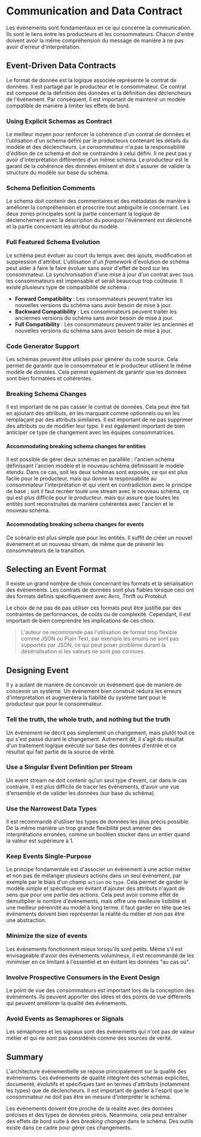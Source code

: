 # Communication and Data Contract

Les événements sont fondamentaux en ce qui concerne la communication. Ils sont le liens entre les producteurs et les consommateurs. Chacun d'entre doivent avoir la même compréhension du message de manière à ne pas avoir d'erreur d'interprétation.

## Event-Driven Data Contracts

Le format de donnée est la logique associée représente le contrat de données. Il est partagé par le producteur et le consommateur. Ce contrat est composé de la définition des données et la définition des déclencheurs de l'événement. Par conséquent, il est important de maintenir un modèle compatible de manière à limiter les effets de bord.

### Using Explicit Schemas as Contract

Le meilleur moyen pour renforcer la cohérence d'un contrat de données et l'utilisation d'un schéma défini par le producteurs contenant les détails du modèle et des déclencheurs. Le consommateur n'a pas la responsabilité d'édition de ce schema et doit se contraindre à celui défini. Il ne peut pas y avoir d'interprétation différentes d'un même schéma. Le producteur est le garant de la cohérence des données émisent et doit s'assurer de valider la structure du modèle sur base du schéma.

### Schema Definition Comments

Le schema doit contenir des commentaires et des métadatas de manière à améliorer la compréhension et proscrire tout ambiguïté le concernant. Les deux zones principales sont la partie concernant la logique de déclenchement avec la description du pourquoi l'événement est déclenché et la partie concernant les attribut du modèle.

### Full Featured Schema Evolution

Le schéma peut évoluer au court du temps avec des ajouts, modification et suppression d'attribut. L'utilisation d'un _framework_ d'évolution de schéma peut aider à faire le faire évoluer sans avoir d'effet de bord sur les consommateur. La synchronisation d'une mise à jour d'un contrat avec tous les consommateurs est impensable et serait beaucoup trop coûteuse. Il existe plusieurs type de compatibilité de schéma :

- **Forward Compatibility** : Les consommateurs peuvent traiter les nouvelles versions du schéma sans avoir besoin de mise à jour.
- **Backward Compatibility** : Les consommateurs peuvent traiter les anciennes versions du schéma sans avoir besoin de mise à jour.
- **Full Compatibility** : Les consommateurs peuvent traiter les anciennes et nouvelles versions du schéma sans avoir besoin de mise à jour.

### Code Generator Support

Les schémas peuvent être utilisés pour générer du code source. Cela permet de garantir que le consommateur et le producteur utilisent le même modèle de données. Cela permet également de garantir que les données sont bien formatées et cohérentes.

### Breaking Schema Changes

Il est important de ne pas casser le contrat de données. Cela peut être fait en ajoutant des attributs, en les marquant comme optionnels ou en les remplaçant par des attributs similaires. Il est important de ne pas supprimer des attributs ou de modifier leur type. Il est également important de bien anticiper ce type de changement avec les équipes consommatrices.

#### Accommodating breaking schema changes for entities

Il est possible de gérer deux schémas en parallèle : l'ancien schéma définissant l'ancien modèle et le nouveau schéma définissant le modèle étendu. Dans ce cas, soit les deux schémas sont exposés, ce qui est plus facile pour le producteur, mais qui donne la responsabilité au consommateur l'interprétation et qui vient en contradiction avec le principe de base ; soit il faut recréer toute une stream avec le nouveau schéma, ce qui est plus difficile pour le producteur, mais qui assure que toutes les entités sont reconstruites de manière cohérentes avec l'ancien et le nouveau schéma.

#### Accommodating breaking schema changes for events

Ce scénario est plus simple que pour les entités. Il suffit de créer un nouvel événement et un nouveau stream, de même que de prévenir les consommateurs de la transition.

## Selecting an Event Format

Il existe un grand nombre de choix concernant les formats et la sérialisation des événements. Les contrats de données sont plus fiables lorsque ceci ont des formats définis spécifiquement avec Avro, Thrift ou Protobuf.

Le choix de ne pas de pas utiliser ces formats peut être justifié par des contraintes de performances, de coûts ou de complexité. Cependant, il est important de bien comprendre les implications de ces choix.

> L'auteur ne recommande pas l'utilisation de format trop flexible comme JSON ou Plain Text, par exemple les enums ne sont pas supportés par JSON, ce qui peut poser problème durant la désérialisation si les valeurs ne sont pas connues.

## Designing Event

Il y a autant de manière de concevoir un événement que de manière de concevoir un système. Un événement bien construit réduira les erreurs d'interprétation et augmentera la fiabilité du système tant pour le producteur que pour le consommateur.

### Tell the truth, the whole truth, and nothing but the truth

Un événement ne décrit pas simplement un changement, mais plutôt tout ce qui s'est passé durant le changement. Autrement dit, il s'agit du résultat d'un traitement logique exécuté sur base des données d'entrée et ce résultat qui fait partie de la source de vérité.

### Use a Singular Event Definition per Stream

Un event stream ne doit contenir qu'un seul type d'event, car dans le cas contraire, il est plus difficile de tracer les événements, d'avoir une vue d'ensemble et de valider les données (sur base du schéma).

### Use the Narrowest Data Types

Il est recommandé d'utiliser les types de données les plus précis possible. De la même manière un trop grande flexibilité peut amener des interprétations erronées, comme un booléen stocker dans un entier quand la valeur est supérieure à 1.

### Keep Events Single-Purpose

Le principe fondamentale est d'associer un événement à une action métier et non pas de mélanger plusieurs actions dans un seul événement, par exemple par le biais d'un champ `action` ou `type`. Cela permet de garder le modèle simple et spécifique en évitant d'ajouter des attributs n'ayant de sens que pour une partie des actions. Cela peut avoir comme effet de démultiplier le nombre d'événements, mais offre une meilleure lisibilité et une meilleur pérennité au model à long terme. Il faut garder en tête que les événements doivent bien représenter la réalité du métier et non pas être une abstraction.

### Minimize the size of events

Les événements fonctionnent mieux lorsqu'ils sont petits. Même s'il est envisageable d'avoir des événements volumineux, il est recommandé de les minimiser en ce limitant à l'essentiel et en évitant les données "au cas où".

### Involve Prospective Consumers in the Event Design

Le point de vue des consommateurs est important lors de la conception des événements. Ils peuvent apporter des idées et des points de vue différents qui peuvent améliorer la qualité des événements.

### Avoid Events as Semaphores or Signals

Les sémaphores et les signaux sont des événements qui n'ont pas de valeur métier et qui ne sont pas considérés comme des sources de vérité.

## Summary

L'architecture événementielle se repose principalement sur la qualité des événements. Les événements de qualité intègrent des schémas explicites, documenté, évolutifs et spécifiques tant en termes d'attributs (notamment les types) que de déclencheurs. Il est important de garder à l'esprit que le consommateur ne doit pas être en mesure d'interpréter le schéma.

Les événements doivent être proche de la réalité avec des données précises et des types de données précis. Néanmoins, cela peut entraîner des effets de bord suite à des _breaking changes_ dans le schéma. Des outils existe dans ce cadre pour gérer ces changements.
